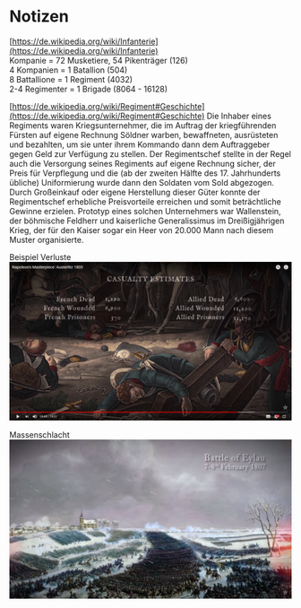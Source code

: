 # Notizen
[https://de.wikipedia.org/wiki/Infanterie](https://de.wikipedia.org/wiki/Infanterie)  
Kompanie = 72 Musketiere, 54 Pikenträger (126)  
4 Kompanien = 1 Batallion (504)  
8 Battallione = 1 Regiment (4032)  
2-4 Regimenter = 1 Brigade (8064 - 16128)  

[https://de.wikipedia.org/wiki/Regiment#Geschichte](https://de.wikipedia.org/wiki/Regiment#Geschichte)
Die Inhaber eines Regiments waren Kriegsunternehmer, die im Auftrag der kriegführenden Fürsten auf eigene Rechnung Söldner warben, bewaffneten, ausrüsteten und bezahlten, um sie unter ihrem Kommando dann dem Auftraggeber gegen Geld zur Verfügung zu stellen. Der Regimentschef stellte in der Regel auch die Versorgung seines Regiments auf eigene Rechnung sicher, der Preis für Verpflegung und die (ab der zweiten Hälfte des 17. Jahrhunderts übliche) Uniformierung wurde dann den Soldaten vom Sold abgezogen. Durch Großeinkauf oder eigene Herstellung dieser Güter konnte der Regimentschef erhebliche Preisvorteile erreichen und somit beträchtliche Gewinne erzielen. Prototyp eines solchen Unternehmers war Wallenstein, der böhmische Feldherr und kaiserliche Generalissimus im Dreißigjährigen Krieg, der für den Kaiser sogar ein Heer von 20.000 Mann nach diesem Muster organisierte.

Beispiel Verluste
![](austerlitz_casualties.png)

Massenschlacht
![](mass_battle.png)